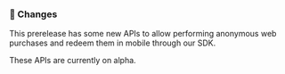 ### 🔄 Changes
This prerelease has some new APIs to allow performing anonymous web purchases and redeem them in mobile through our SDK. 

These APIs are currently on alpha.

